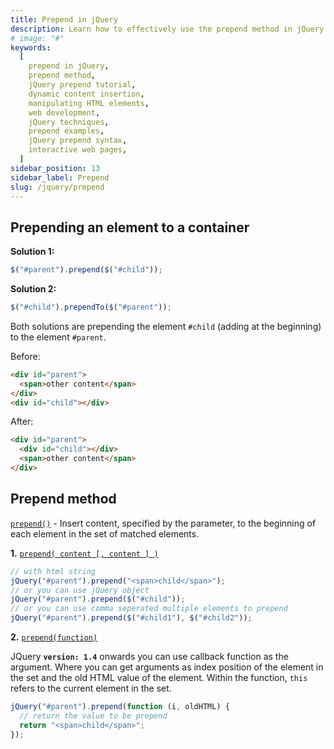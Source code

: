 ```yaml
---
title: Prepend in jQuery
description: Learn how to effectively use the prepend method in jQuery to dynamically insert content at the beginning of HTML elements. Enhance your web development skills with this comprehensive guide, which covers the syntax, parameters, and practical examples of using prepend. Stay up-to-date with the latest jQuery techniques and leverage the power of prepend to create dynamic and interactive web pages
# image: "#"
keywords:
  [
    prepend in jQuery,
    prepend method,
    jQuery prepend tutorial,
    dynamic content insertion,
    manipulating HTML elements,
    web development,
    jQuery techniques,
    prepend examples,
    jQuery prepend syntax,
    interactive web pages,
  ]
sidebar_position: 13
sidebar_label: Prepend
slug: /jquery/prepend
---
```


## Prepending an element to a container

**Solution 1:**

```js
$("#parent").prepend($("#child"));
```

**Solution 2:**

```js
$("#child").prependTo($("#parent"));
```

Both solutions are prepending the element `#child` (adding at the beginning) to the element `#parent`.

Before:

```html
<div id="parent">
  <span>other content</span>
</div>
<div id="child"></div>
```

After:

```html
<div id="parent">
  <div id="child"></div>
  <span>other content</span>
</div>
```

## Prepend method

[`prepend()`](http://api.jquery.com/prepend/) - Insert content, specified by the parameter, to the beginning of each element in the set of matched elements.

**1.** [`prepend( content [, content ] )`](http://api.jquery.com/prepend/)

```js
// with html string
jQuery("#parent").prepend("<span>child</span>");
// or you can use jQuery object
jQuery("#parent").prepend($("#child"));
// or you can use comma seperated multiple elements to prepend
jQuery("#parent").prepend($("#child1"), $("#child2"));
```

**2.** [`prepend(function)`](http://api.jquery.com/prepend/)

JQuery **`version: 1.4`** onwards you can use callback function as the argument. Where you can get arguments as index position of the element in the set and the old HTML value of the element. Within the function, `this` refers to the current element in the set.

```js
jQuery("#parent").prepend(function (i, oldHTML) {
  // return the value to be prepend
  return "<span>child</span>";
});
```
